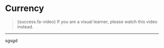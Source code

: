 # Currency

> {success.fa-video} If you are a visual learner, please watch this video instead.

---

sgsgd

